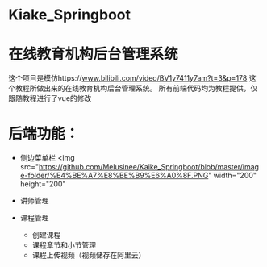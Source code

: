 # Kiake_Springboot
# 在线教育机构后台管理系统
这个项目是模仿https://www.bilibili.com/video/BV1y7411y7am?t=3&p=178 这个教程所做出来的在线教育机构后台管理系统。
所有前端代码均为教程提供，仅跟随教程进行了vue的修改

# 后端功能：
* 侧边菜单栏
    <img src="https://github.com/Melusinee/Kaike_Springboot/blob/master/image-folder/%E4%BE%A7%E8%BE%B9%E6%A0%8F.PNG" width="200" height="200"
    
* 讲师管理
* 课程管理
  * 创建课程
  * 课程章节和小节管理
  * 课程上传视频（视频储存在阿里云）
